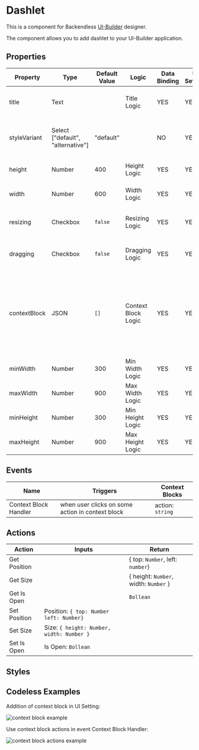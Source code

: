 # Dashlet

This is a component for Backendless [UI-Builder](https://backendless.com/developers/#ui-builder) designer.

The component allows you to add dashlet to your UI-Builder application.

## Properties

| Property     | Type                              | Default Value | Logic               | Data Binding | UI Setting | Description                                                                                                             |
|--------------|-----------------------------------|---------------|---------------------|--------------|------------|-------------------------------------------------------------------------------------------------------------------------|
| title        | Text                              |               | Title Logic         | YES          | YES        | Allows to determine the title for dashlet                                                                               |
| styleVariant | Select ["default", "alternative"] | "default"     |                     | NO           | YES        | Allows to determine the variant of style for dashlet                                                                    |
| height       | Number                            | 400           | Height Logic        | YES          | YES        | Allows to determine the height                                                                                          |
| width        | Number                            | 600           | Width Logic         | YES          | YES        | Allows to determine the width                                                                                           |
| resizing     | Checkbox                          | `false`       | Resizing Logic      | YES          | YES        | Allows to determine can resize or can't                                                                                 |
| dragging     | Checkbox                          | `false`       | Dragging Logic      | YES          | YES        | Allows to determine can drag or can't                                                                                   |
| contextBlock | JSON                              | `[]`          | Context Block Logic | YES          | YES        | Allows to determine context block. [Codeless Examples](#examples). Signature of context block: `{type, label, content}` |
| minWidth     | Number                            | 300           | Min Width Logic     | YES          | YES        | Allows to determine min-width                                                                                           |
| maxWidth     | Number                            | 900           | Max Width Logic     | YES          | YES        | Allows to determine max-width                                                                                           |
| minHeight    | Number                            | 300           | Min Height Logic    | YES          | YES        | Allows to determine min-height                                                                                          |
| maxHeight    | Number                            | 900           | Max Height Logic    | YES          | YES        | Allows to determine max-height                                                                                          |

## Events

| Name                  | Triggers                                         | Context Blocks   |
|-----------------------|--------------------------------------------------|------------------|
| Context Block Handler | when user clicks on some action in context block | action: `string` |

## Actions

| Action       | Inputs                                    | Return                                |
|--------------|-------------------------------------------|---------------------------------------|
| Get Position |                                           | { top: `Number`, left: `number`}      |
| Get Size     |                                           | { height: `Number`, width: `Number` } |
| Get Is Open  |                                           | `Bollean`                             |
| Set Position | Position: `{ top: Number left: Number}`   |                                       |
| Set Size     | Size: `{ height: Number, width: Number }` |                                       |
| Set Is Open  | Is Open: `Bollean`                        |                                       |

## Styles


## <a id="examples"></a> Codeless Examples

Addition of context block in UI Setting:

![context block example](example-images/context-block-json.png)

Use context block actions in event Context Block Handler:

![context block actions example](example-images/context-block-handler-logic.png)
